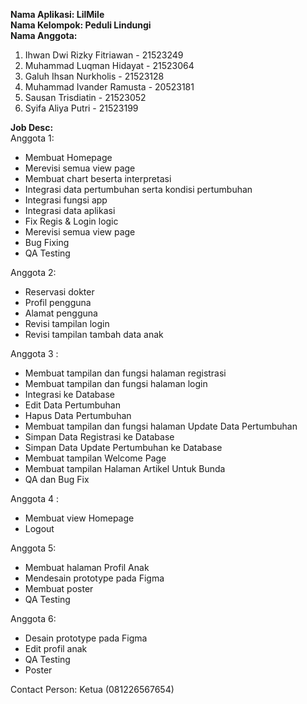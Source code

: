 **Nama Aplikasi: LilMile**  
**Nama Kelompok: Peduli Lindungi**  
**Nama Anggota:**  
1) Ihwan Dwi Rizky Fitriawan - 21523249  
2) Muhammad Luqman Hidayat - 21523064 
3) Galuh Ihsan Nurkholis - 21523128
4) Muhammad Ivander Ramusta - 20523181
5) Sausan Trisdiatin - 21523052
6) Syifa Aliya Putri - 21523199
  
**Job Desc:**  
Anggota 1:  
- Membuat Homepage
- Merevisi semua view page
- Membuat chart beserta interpretasi
- Integrasi data pertumbuhan serta kondisi pertumbuhan
- Integrasi fungsi app
- Integrasi data aplikasi
- Fix Regis & Login logic
- Merevisi semua view page
- Bug Fixing
- QA Testing
  
Anggota 2:  
- Reservasi dokter
- Profil pengguna
- Alamat pengguna
- Revisi tampilan login
- Revisi tampilan tambah data anak

Anggota 3 : 
- Membuat tampilan dan fungsi halaman registrasi
- Membuat tampilan dan fungsi halaman login
- Integrasi ke Database
- Edit Data Pertumbuhan
- Hapus Data Pertumbuhan
- Membuat tampilan dan fungsi halaman Update Data Pertumbuhan
- Simpan Data Registrasi ke Database
- Simpan Data Update Pertumbuhan ke Database
- Membuat tampilan Welcome Page
- Membuat tampilan Halaman Artikel Untuk Bunda
- QA dan Bug Fix


Anggota 4 :
- Membuat view Homepage
- Logout

Anggota 5:
- Membuat halaman Profil Anak
- Mendesain prototype pada Figma
- Membuat poster
- QA Testing

Anggota 6:
- Desain prototype pada Figma
- Edit profil anak
- QA Testing
- Poster
  
  
Contact Person: Ketua (081226567654)

